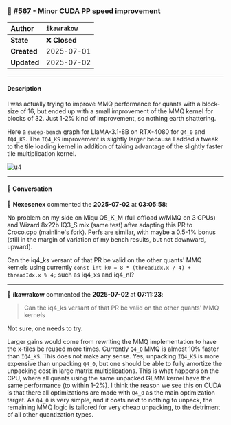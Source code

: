 ### 🔀 [#567](https://github.com/ikawrakow/ik_llama.cpp/pull/567) - Minor CUDA PP speed improvement

| **Author** | `ikawrakow` |
| :--- | :--- |
| **State** | ❌ **Closed** |
| **Created** | 2025-07-01 |
| **Updated** | 2025-07-02 |

---

#### Description

I was actually trying to improve MMQ performance for quants with a block-size of 16, but ended up with a small improvement of the MMQ kernel for blocks of 32. Just 1-2% kind of improvement, so nothing earth shattering.

Here a `sweep-bench` graph for LlaMA-3.1-8B on RTX-4080 for `Q4_0` and `IQ4_KS`. The `IQ4_KS` improvement is slightly larger because I added a tweak to the tile loading kernel in addition of taking advantage of the slightly faster tile multiplication kernel. 

 
![u4](https://github.com/user-attachments/assets/26ab1293-3298-4d45-a3fd-6abdbc082bd6)

---

#### 💬 Conversation

👤 **Nexesenex** commented the **2025-07-02** at **03:05:58**:<br>

No problem on my side on Miqu Q5_K_M (full offload w/MMQ on 3 GPUs) and Wizard 8x22b IQ3_S mix (same test) after adapting this PR to Croco.cpp (mainline's fork).
Perfs are similar, with maybe a 0.5-1% bonus (still in the margin of variation of my bench results, but not downward, upward).

Can the iq4_ks versant of that PR be valid on the other quants' MMQ kernels using currently
`const int k0 = 8 * (threadIdx.x / 4) + threadIdx.x % 4;`
such as iq4_xs and iq4_nl?

---

👤 **ikawrakow** commented the **2025-07-02** at **07:11:23**:<br>

> Can the iq4_ks versant of that PR be valid on the other quants' MMQ kernels

Not sure, one needs to try.

Larger gains would come from rewriting the MMQ implementation to have the x-tiles be reused more times. Currently `Q4_0` MMQ is almost 10% faster than `IQ4_KS`. This does not make any sense. Yes, unpacking `IQ4_KS` is more expensive than unpacking `Q4_0`, but one should be able to fully amortize the unpacking cost in large matrix multiplications. This is what happens on the CPU, where all quants using the same unpacked GEMM kernel have the same performance (to within 1-2%).  I think the reason we see this on CUDA is that there all optimizations are made with `Q4_0` as the main optimization target.  As `Q4_0` is very simple, and it costs next to nothing to unpack, the remaining MMQ logic is tailored for very cheap unpacking, to the detriment of all other quantization types.